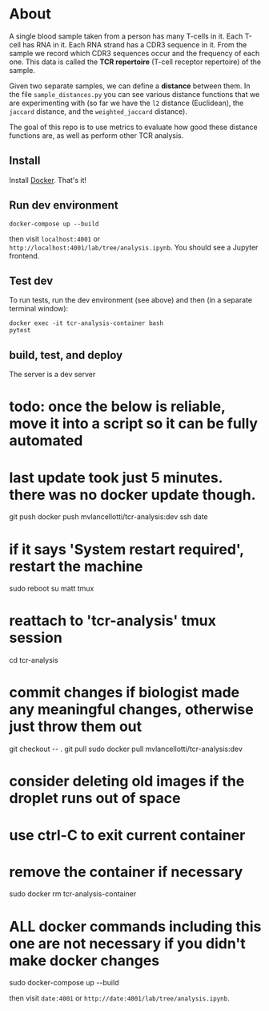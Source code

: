 # About

A single blood sample taken from a person has many T-cells in it.  Each T-cell has RNA in it.  Each RNA strand has a CDR3 sequence in it.  From the sample we record which CDR3 sequences occur and the frequency of each one.  This data is called the **TCR repertoire** (T-cell receptor repertoire) of the sample.

Given two separate samples, we can define a **distance** between them.  In the file `sample_distances.py` you can see various distance functions that we are experimenting with (so far we have the `l2` distance (Euclidean), the `jaccard` distance, and the `weighted_jaccard` distance).

The goal of this repo is to use metrics to evaluate how good these distance functions are, as well as perform other TCR analysis.




## Install

Install [Docker](https://www.docker.com/get-started).  That's it!



## Run dev environment

    docker-compose up --build

then visit `localhost:4001` or `http://localhost:4001/lab/tree/analysis.ipynb`.  You should see a Jupyter frontend.



## Test dev

To run tests, run the dev environment (see above) and then (in a separate terminal window):

	docker exec -it tcr-analysis-container bash
	pytest



## build, test, and deploy
The server is a dev server

  # todo: once the below is reliable, move it into a script so it can be fully automated
  # last update took just 5 minutes.  there was no docker update though.
  git push
  docker push mvlancellotti/tcr-analysis:dev
  ssh date
  # if it says 'System restart required', restart the machine
  sudo reboot
  su matt
  tmux
  # reattach to 'tcr-analysis' tmux session
  cd tcr-analysis
  # commit changes if biologist made any meaningful changes, otherwise just throw them out
  git checkout -- .
  git pull
  sudo docker pull mvlancellotti/tcr-analysis:dev
  # consider deleting old images if the droplet runs out of space
  # use ctrl-C to exit current container
  # remove the container if necessary
  sudo docker rm tcr-analysis-container
  # ALL docker commands including this one are not necessary if you didn't make docker changes
  sudo docker-compose up --build

then visit `date:4001` or `http://date:4001/lab/tree/analysis.ipynb`.
